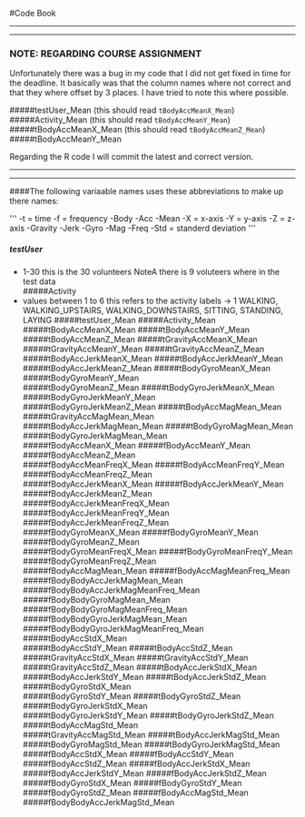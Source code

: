 #Code Book

---
***
### NOTE: REGARDING COURSE ASSIGNMENT 
Unfortunately there was a bug in my code that I did not get fixed in time for the deadline.
It basically was that the column names where not correct and that they where offset by 3 places. 
I have tried to note this where possible. 

#####testUser_Mean  (this should read `tBodyAccMeanX_Mean`)
#####Activity_Mean  (this should read `tBodyAccMeanY_Mean`)
#####tBodyAccMeanX_Mean (this should read `tBodyAccMeanZ_Mean`)
#####tBodyAccMeanY_Mean


Regarding the R code I will commit the latest and correct version. 
***
---
####The following variaable names uses these abbreviations to make up there names: 
 
'''
-t = time 
-f = frequency 
-Body
-Acc 
-Mean 
-X = x-axis
-Y = y-axis
-Z = z-axis
-Gravity
-Jerk
-Gyro
-Mag
-Freq 
-Std = standerd deviation
'''
 

##### testUser        
- 1-30 this is the 30 volunteers   NoteA  there is 9 voluteers where in the test data                   
#####Activity
- values between 1 to 6  this refers to the activity labels -> 1 WALKING, WALKING_UPSTAIRS, WALKING_DOWNSTAIRS, SITTING, STANDING, LAYING
#####testUser_Mean
#####Activity_Mean
#####tBodyAccMeanX_Mean
#####tBodyAccMeanY_Mean
#####tBodyAccMeanZ_Mean
#####tGravityAccMeanX_Mean
#####tGravityAccMeanY_Mean
#####tGravityAccMeanZ_Mean
#####tBodyAccJerkMeanX_Mean
#####tBodyAccJerkMeanY_Mean           
#####tBodyAccJerkMeanZ_Mean
#####tBodyGyroMeanX_Mean
#####tBodyGyroMeanY_Mean  
#####tBodyGyroMeanZ_Mean
#####tBodyGyroJerkMeanX_Mean
#####tBodyGyroJerkMeanY_Mean          
#####tBodyGyroJerkMeanZ_Mean
#####tBodyAccMagMean_Mean
#####tGravityAccMagMean_Mean          
#####tBodyAccJerkMagMean_Mean
#####tBodyGyroMagMean_Mean
#####tBodyGyroJerkMagMean_Mean        
#####fBodyAccMeanX_Mean
#####fBodyAccMeanY_Mean
#####fBodyAccMeanZ_Mean   
#####fBodyAccMeanFreqX_Mean
#####fBodyAccMeanFreqY_Mean
#####fBodyAccMeanFreqZ_Mean           
#####fBodyAccJerkMeanX_Mean
#####fBodyAccJerkMeanY_Mean
#####fBodyAccJerkMeanZ_Mean           
#####fBodyAccJerkMeanFreqX_Mean
#####fBodyAccJerkMeanFreqY_Mean
#####fBodyAccJerkMeanFreqZ_Mean       
#####fBodyGyroMeanX_Mean
#####fBodyGyroMeanY_Mean
#####fBodyGyroMeanZ_Mean  
#####fBodyGyroMeanFreqX_Mean
#####fBodyGyroMeanFreqY_Mean
#####fBodyGyroMeanFreqZ_Mean          
#####fBodyAccMagMean_Mean
#####fBodyAccMagMeanFreq_Mean
#####fBodyBodyAccJerkMagMean_Mean     
#####fBodyBodyAccJerkMagMeanFreq_Mean
#####fBodyBodyGyroMagMean_Mean
#####fBodyBodyGyroMagMeanFreq_Mean    
#####fBodyBodyGyroJerkMagMean_Mean
#####fBodyBodyGyroJerkMagMeanFreq_Mean
#####tBodyAccStdX_Mean    
#####tBodyAccStdY_Mean
#####tBodyAccStdZ_Mean
#####tGravityAccStdX_Mean 
#####tGravityAccStdY_Mean
#####tGravityAccStdZ_Mean
#####tBodyAccJerkStdX_Mean
#####tBodyAccJerkStdY_Mean
#####tBodyAccJerkStdZ_Mean
#####tBodyGyroStdX_Mean   
#####tBodyGyroStdY_Mean
#####tBodyGyroStdZ_Mean
#####tBodyGyroJerkStdX_Mean           
#####tBodyGyroJerkStdY_Mean
#####tBodyGyroJerkStdZ_Mean
#####tBodyAccMagStd_Mean  
#####tGravityAccMagStd_Mean
#####tBodyAccJerkMagStd_Mean
#####tBodyGyroMagStd_Mean 
#####tBodyGyroJerkMagStd_Mean
#####fBodyAccStdX_Mean
#####fBodyAccStdY_Mean    
#####fBodyAccStdZ_Mean
#####fBodyAccJerkStdX_Mean
#####fBodyAccJerkStdY_Mean
#####fBodyAccJerkStdZ_Mean
#####fBodyGyroStdX_Mean
#####fBodyGyroStdY_Mean   
#####fBodyGyroStdZ_Mean
#####fBodyAccMagStd_Mean
#####fBodyBodyAccJerkMagStd_Mean 

